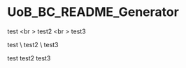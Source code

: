 # UoB_BC_README_Generator

test <br \> test2 <br \> test3

test \ test2 \ test3

test  test2  test3
